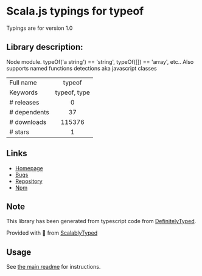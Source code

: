 
# Scala.js typings for typeof

Typings are for version 1.0

## Library description:
Node module. typeOf('a string') == 'string', typeOf([]) == 'array', etc.. Also supports named functions detections aka javascript classes

|                    |                 |
| ------------------ | :-------------: |
| Full name          | typeof |
| Keywords           | typeof, type |
| # releases         | 0 |
| # dependents       | 37 |
| # downloads        | 115376 |
| # stars            | 1 |

## Links
- [Homepage](https://github.com/CodingFu/typeof#readme)
- [Bugs](https://github.com/CodingFu/typeof/issues)
- [Repository](https://github.com/CodingFu/typeof)
- [Npm](https://www.npmjs.com/package/typeof)
    


## Note
This library has been generated from typescript code from [DefinitelyTyped](https://definitelytyped.org).

Provided with :purple_heart: from [ScalablyTyped](https://github.com/oyvindberg/ScalablyTyped)

## Usage
See [the main readme](../../readme.md) for instructions.


